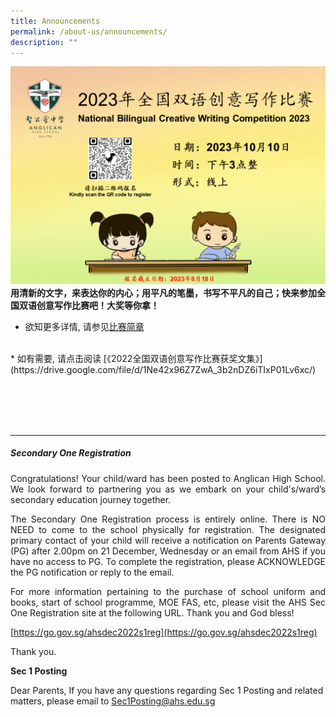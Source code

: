 ```yaml
---
title: Announcements
permalink: /about-us/announcements/
description: ""
---
```

![](/images/About%20us/Announcement/2023_nbcw_competition.png)
<b>用清新的文字，来表达你的内心；用平凡的笔墨，书写不平凡的自己；快来参加全国双语创意写作比赛吧！大奖等你拿！</b><br>
* 欲知更多详情, 请参见[比赛简章](/files/About%20Us/Announcements/information_sheet_2023.pdf)
<br>
* 如有需要, 请点击阅读 [《2022全国双语创意写作比赛获奖文集》](https://drive.google.com/file/d/1Ne42x96Z7ZwA_3b2nDZ6iTIxP01Lv6xc/)

<br><br><br><br>

-------------------------------------
##### Secondary One Registration

<p align="justify">
Congratulations! Your child/ward has been posted to Anglican High School. We look forward to partnering you as we embark on your child's/ward’s secondary education journey together.</p>

<p align="justify">
The Secondary One Registration process is entirely online. There is NO NEED to come to the school physically for registration. The designated primary contact of your child will receive a notification on Parents Gateway (PG) after 2.00pm on 21 December, Wednesday or an email from AHS if you have no access to PG. To complete the registration, please ACKNOWLEDGE the PG notification or reply to the email.</p>

<p align="justify">
For more information pertaining to the purchase of school uniform and books, start of school programme, MOE FAS, etc, please visit the AHS Sec One Registration site at the following URL. Thank you and God bless! </p>

[https://go.gov.sg/ahsdec2022s1reg](https://go.gov.sg/ahsdec2022s1reg)


Thank you.

**Sec 1 Posting**

Dear Parents,
If you have any questions regarding Sec 1 Posting and related matters, please email to Sec1Posting@ahs.edu.sg
